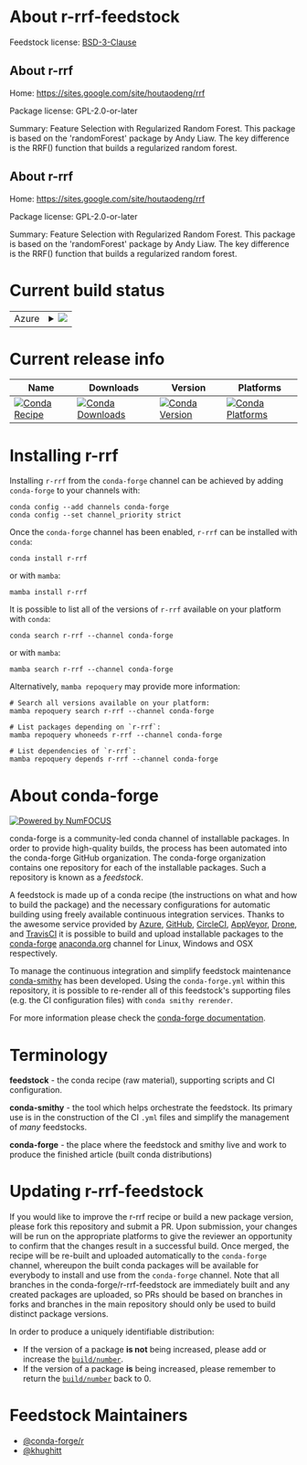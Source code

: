 About r-rrf-feedstock
=====================

Feedstock license: [BSD-3-Clause](https://github.com/conda-forge/r-rrf-feedstock/blob/main/LICENSE.txt)


About r-rrf
-----------

Home: https://sites.google.com/site/houtaodeng/rrf

Package license: GPL-2.0-or-later

Summary: Feature Selection with Regularized Random Forest. This package is based on the 'randomForest' package by Andy Liaw. The key difference is the RRF() function that builds a regularized random forest.

About r-rrf
-----------

Home: https://sites.google.com/site/houtaodeng/rrf

Package license: GPL-2.0-or-later

Summary: Feature Selection with Regularized Random Forest. This package is based on the 'randomForest' package by Andy Liaw. The key difference is the RRF() function that builds a regularized random forest.

Current build status
====================


<table>
    
  <tr>
    <td>Azure</td>
    <td>
      <details>
        <summary>
          <a href="https://dev.azure.com/conda-forge/feedstock-builds/_build/latest?definitionId=10795&branchName=main">
            <img src="https://dev.azure.com/conda-forge/feedstock-builds/_apis/build/status/r-rrf-feedstock?branchName=main">
          </a>
        </summary>
        <table>
          <thead><tr><th>Variant</th><th>Status</th></tr></thead>
          <tbody><tr>
              <td>linux_64_r_base4.3</td>
              <td>
                <a href="https://dev.azure.com/conda-forge/feedstock-builds/_build/latest?definitionId=10795&branchName=main">
                  <img src="https://dev.azure.com/conda-forge/feedstock-builds/_apis/build/status/r-rrf-feedstock?branchName=main&jobName=linux&configuration=linux%20linux_64_r_base4.3" alt="variant">
                </a>
              </td>
            </tr><tr>
              <td>linux_64_r_base4.4</td>
              <td>
                <a href="https://dev.azure.com/conda-forge/feedstock-builds/_build/latest?definitionId=10795&branchName=main">
                  <img src="https://dev.azure.com/conda-forge/feedstock-builds/_apis/build/status/r-rrf-feedstock?branchName=main&jobName=linux&configuration=linux%20linux_64_r_base4.4" alt="variant">
                </a>
              </td>
            </tr><tr>
              <td>osx_64_r_base4.3</td>
              <td>
                <a href="https://dev.azure.com/conda-forge/feedstock-builds/_build/latest?definitionId=10795&branchName=main">
                  <img src="https://dev.azure.com/conda-forge/feedstock-builds/_apis/build/status/r-rrf-feedstock?branchName=main&jobName=osx&configuration=osx%20osx_64_r_base4.3" alt="variant">
                </a>
              </td>
            </tr><tr>
              <td>osx_64_r_base4.4</td>
              <td>
                <a href="https://dev.azure.com/conda-forge/feedstock-builds/_build/latest?definitionId=10795&branchName=main">
                  <img src="https://dev.azure.com/conda-forge/feedstock-builds/_apis/build/status/r-rrf-feedstock?branchName=main&jobName=osx&configuration=osx%20osx_64_r_base4.4" alt="variant">
                </a>
              </td>
            </tr><tr>
              <td>win_64_r_base4.3</td>
              <td>
                <a href="https://dev.azure.com/conda-forge/feedstock-builds/_build/latest?definitionId=10795&branchName=main">
                  <img src="https://dev.azure.com/conda-forge/feedstock-builds/_apis/build/status/r-rrf-feedstock?branchName=main&jobName=win&configuration=win%20win_64_r_base4.3" alt="variant">
                </a>
              </td>
            </tr><tr>
              <td>win_64_r_base4.4</td>
              <td>
                <a href="https://dev.azure.com/conda-forge/feedstock-builds/_build/latest?definitionId=10795&branchName=main">
                  <img src="https://dev.azure.com/conda-forge/feedstock-builds/_apis/build/status/r-rrf-feedstock?branchName=main&jobName=win&configuration=win%20win_64_r_base4.4" alt="variant">
                </a>
              </td>
            </tr>
          </tbody>
        </table>
      </details>
    </td>
  </tr>
</table>

Current release info
====================

| Name | Downloads | Version | Platforms |
| --- | --- | --- | --- |
| [![Conda Recipe](https://img.shields.io/badge/recipe-r--rrf-green.svg)](https://anaconda.org/conda-forge/r-rrf) | [![Conda Downloads](https://img.shields.io/conda/dn/conda-forge/r-rrf.svg)](https://anaconda.org/conda-forge/r-rrf) | [![Conda Version](https://img.shields.io/conda/vn/conda-forge/r-rrf.svg)](https://anaconda.org/conda-forge/r-rrf) | [![Conda Platforms](https://img.shields.io/conda/pn/conda-forge/r-rrf.svg)](https://anaconda.org/conda-forge/r-rrf) |

Installing r-rrf
================

Installing `r-rrf` from the `conda-forge` channel can be achieved by adding `conda-forge` to your channels with:

```
conda config --add channels conda-forge
conda config --set channel_priority strict
```

Once the `conda-forge` channel has been enabled, `r-rrf` can be installed with `conda`:

```
conda install r-rrf
```

or with `mamba`:

```
mamba install r-rrf
```

It is possible to list all of the versions of `r-rrf` available on your platform with `conda`:

```
conda search r-rrf --channel conda-forge
```

or with `mamba`:

```
mamba search r-rrf --channel conda-forge
```

Alternatively, `mamba repoquery` may provide more information:

```
# Search all versions available on your platform:
mamba repoquery search r-rrf --channel conda-forge

# List packages depending on `r-rrf`:
mamba repoquery whoneeds r-rrf --channel conda-forge

# List dependencies of `r-rrf`:
mamba repoquery depends r-rrf --channel conda-forge
```


About conda-forge
=================

[![Powered by
NumFOCUS](https://img.shields.io/badge/powered%20by-NumFOCUS-orange.svg?style=flat&colorA=E1523D&colorB=007D8A)](https://numfocus.org)

conda-forge is a community-led conda channel of installable packages.
In order to provide high-quality builds, the process has been automated into the
conda-forge GitHub organization. The conda-forge organization contains one repository
for each of the installable packages. Such a repository is known as a *feedstock*.

A feedstock is made up of a conda recipe (the instructions on what and how to build
the package) and the necessary configurations for automatic building using freely
available continuous integration services. Thanks to the awesome service provided by
[Azure](https://azure.microsoft.com/en-us/services/devops/), [GitHub](https://github.com/),
[CircleCI](https://circleci.com/), [AppVeyor](https://www.appveyor.com/),
[Drone](https://cloud.drone.io/welcome), and [TravisCI](https://travis-ci.com/)
it is possible to build and upload installable packages to the
[conda-forge](https://anaconda.org/conda-forge) [anaconda.org](https://anaconda.org/)
channel for Linux, Windows and OSX respectively.

To manage the continuous integration and simplify feedstock maintenance
[conda-smithy](https://github.com/conda-forge/conda-smithy) has been developed.
Using the ``conda-forge.yml`` within this repository, it is possible to re-render all of
this feedstock's supporting files (e.g. the CI configuration files) with ``conda smithy rerender``.

For more information please check the [conda-forge documentation](https://conda-forge.org/docs/).

Terminology
===========

**feedstock** - the conda recipe (raw material), supporting scripts and CI configuration.

**conda-smithy** - the tool which helps orchestrate the feedstock.
                   Its primary use is in the construction of the CI ``.yml`` files
                   and simplify the management of *many* feedstocks.

**conda-forge** - the place where the feedstock and smithy live and work to
                  produce the finished article (built conda distributions)


Updating r-rrf-feedstock
========================

If you would like to improve the r-rrf recipe or build a new
package version, please fork this repository and submit a PR. Upon submission,
your changes will be run on the appropriate platforms to give the reviewer an
opportunity to confirm that the changes result in a successful build. Once
merged, the recipe will be re-built and uploaded automatically to the
`conda-forge` channel, whereupon the built conda packages will be available for
everybody to install and use from the `conda-forge` channel.
Note that all branches in the conda-forge/r-rrf-feedstock are
immediately built and any created packages are uploaded, so PRs should be based
on branches in forks and branches in the main repository should only be used to
build distinct package versions.

In order to produce a uniquely identifiable distribution:
 * If the version of a package **is not** being increased, please add or increase
   the [``build/number``](https://docs.conda.io/projects/conda-build/en/latest/resources/define-metadata.html#build-number-and-string).
 * If the version of a package **is** being increased, please remember to return
   the [``build/number``](https://docs.conda.io/projects/conda-build/en/latest/resources/define-metadata.html#build-number-and-string)
   back to 0.

Feedstock Maintainers
=====================

* [@conda-forge/r](https://github.com/conda-forge/r/)
* [@khughitt](https://github.com/khughitt/)

